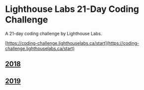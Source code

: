 # Lighthouse Labs 21-Day Coding Challenge

A 21-day coding challenge by Lighthouse Labs.

[https://coding-challenge.lighthouselabs.ca/start](https://coding-challenge.lighthouselabs.ca/start)

## [2018](./2018/README.md)

## [2019](./2019/README.md)
